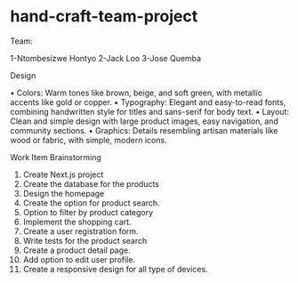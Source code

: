 # hand-craft-team-project

Team:

1-Ntombesizwe Hontyo
2-Jack Loo
3-Jose Quemba

Design


•	Colors: Warm tones like brown, beige, and soft green, with metallic accents like gold or copper.
•	Typography: Elegant and easy-to-read fonts, combining handwritten style for titles and sans-serif for body text.
•	Layout: Clean and simple design with large product images, easy navigation, and community sections.
•	Graphics: Details resembling artisan materials like wood or fabric, with simple, modern icons.

Work Item Brainstorming
1.	Create Next.js project
2.	Create the database for the products
3.	Design the homepage
4.	Create the option for product search.
5.	Option to filter by product category
6.	Implement the shopping cart.
7.	Create a user registration form.
8.	Write tests for the product search
9.	Create a product detail page.
10.	Add option to edit user profile.
11.	Create a responsive design for all type of devices.
